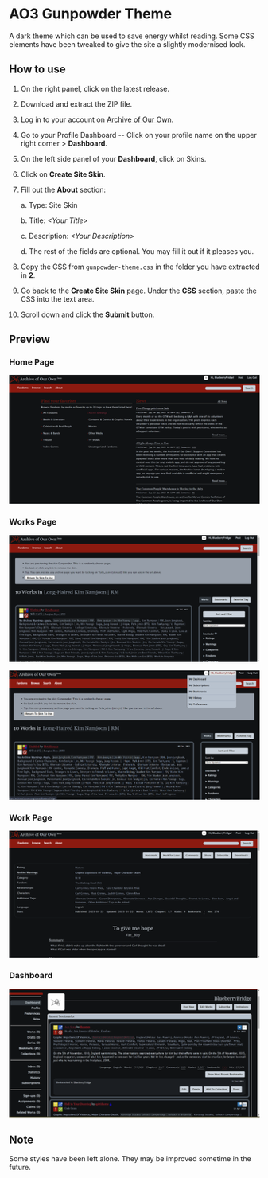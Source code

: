# AO3 Gunpowder Theme
A dark theme which can be used to save energy whilst reading. Some CSS elements have been tweaked to give the site a slightly modernised look.

## How to use
1. On the right panel, click on the latest release.
2. Download and extract the ZIP file.
3. Log in to your account on [Archive of Our Own](https://archiveofourown.org/).
4. Go to your Profile Dashboard -- Click on your profile name on the upper right corner > __Dashboard__.
5. On the left side panel of your __Dashboard__, click on Skins.
6. Click on __Create Site Skin__.
7. Fill out the __About__ section:

    a. Type: Site Skin

    b. Title: _\<Your Title\>_ 

    c. Description: _\<Your Description\>_ 

    d. The rest of the fields are optional. You may fill it out if it pleases you.

8. Copy the CSS from `gunpowder-theme.css` in the folder you have extracted in __2__.

9. Go back to the __Create Site Skin__ page. Under the __CSS__ section, paste the CSS into the text area.

10. Scroll down and click the __Submit__ button.

## Preview
### Home Page

![Home Page](images/home-page.png)

### Works Page
![Works Page](images/works-page.png)

![Works Page 2](images/works-page-2.png)

### Work Page
![Work Page](images/work-page.png)

### Dashboard
![Dashboard](images/dashboard.png)

## Note
Some styles have been left alone. They may be improved sometime in the future.
